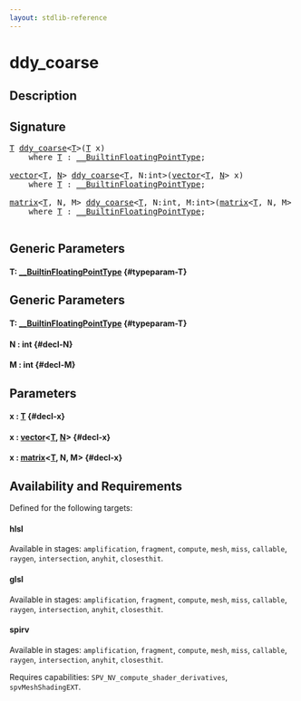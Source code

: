 ```yaml
---
layout: stdlib-reference
---
```


# ddy\_coarse

## Description





## Signature 

<pre>
<a href="/stdlib-reference/global-decls/ddy_coarse#typeparam-T" class="code_type">T</a> <a href="/stdlib-reference/global-decls/ddy_coarse">ddy_coarse</a>&lt;<a href="/stdlib-reference/global-decls/ddy_coarse#typeparam-T" class="code_type">T</a>&gt;(<a href="/stdlib-reference/global-decls/ddy_coarse#typeparam-T" class="code_type">T</a> x)
    <span class='code_keyword'>where</span> <a href="/stdlib-reference/global-decls/ddy_coarse#typeparam-T" class="code_type">T</a> : <a href="/stdlib-reference/interfaces/BuiltinFloatingPointType/index">__BuiltinFloatingPointType</a>;

<a href="/stdlib-reference/types/vector/index">vector</a>&lt;<a href="/stdlib-reference/types/vector/index#typeparam-T" class="code_type">T</a>, <a href="/stdlib-reference/types/vector/index#decl-N" class="code_var">N</a>&gt; <a href="/stdlib-reference/global-decls/ddy_coarse">ddy_coarse</a>&lt;<a href="/stdlib-reference/global-decls/ddy_coarse#typeparam-T" class="code_type">T</a>, N:int&gt;(<a href="/stdlib-reference/types/vector/index">vector</a>&lt;<a href="/stdlib-reference/types/vector/index#typeparam-T" class="code_type">T</a>, <a href="/stdlib-reference/types/vector/index#decl-N" class="code_var">N</a>&gt; x)
    <span class='code_keyword'>where</span> <a href="/stdlib-reference/global-decls/ddy_coarse#typeparam-T" class="code_type">T</a> : <a href="/stdlib-reference/interfaces/BuiltinFloatingPointType/index">__BuiltinFloatingPointType</a>;

<a href="/stdlib-reference/types/matrix/index">matrix</a>&lt;<a href="/stdlib-reference/types/matrix/T" class="code_type">T</a>, N, M&gt; <a href="/stdlib-reference/global-decls/ddy_coarse">ddy_coarse</a>&lt;<a href="/stdlib-reference/global-decls/ddy_coarse#typeparam-T" class="code_type">T</a>, N:int, M:int&gt;(<a href="/stdlib-reference/types/matrix/index">matrix</a>&lt;<a href="/stdlib-reference/types/matrix/T" class="code_type">T</a>, N, M&gt; x)
    <span class='code_keyword'>where</span> <a href="/stdlib-reference/global-decls/ddy_coarse#typeparam-T" class="code_type">T</a> : <a href="/stdlib-reference/interfaces/BuiltinFloatingPointType/index">__BuiltinFloatingPointType</a>;

</pre>

## Generic Parameters

#### T: [\_\_BuiltinFloatingPointType](/stdlib-reference/interfaces/BuiltinFloatingPointType/index) {#typeparam-T}

## Generic Parameters

#### T: [\_\_BuiltinFloatingPointType](/stdlib-reference/interfaces/BuiltinFloatingPointType/index) {#typeparam-T}
#### N  : int {#decl-N}
#### M  : int {#decl-M}

## Parameters

#### x  : [T](/stdlib-reference/global-decls/ddy_coarse#typeparam-T) {#decl-x}
#### x  : [vector](/stdlib-reference/types/vector/index)\<[T](/stdlib-reference/types/vector/index#typeparam-T), [N](/stdlib-reference/types/vector/index#decl-N)\> {#decl-x}
#### x  : [matrix](/stdlib-reference/types/matrix/index)\<[T](/stdlib-reference/types/matrix/T), N, M\> {#decl-x}

## Availability and Requirements

Defined for the following targets:

#### hlsl
Available in stages: `amplification`, `fragment`, `compute`, `mesh`, `miss`, `callable`, `raygen`, `intersection`, `anyhit`, `closesthit`.

#### glsl
Available in stages: `amplification`, `fragment`, `compute`, `mesh`, `miss`, `callable`, `raygen`, `intersection`, `anyhit`, `closesthit`.

#### spirv
Available in stages: `amplification`, `fragment`, `compute`, `mesh`, `miss`, `callable`, `raygen`, `intersection`, `anyhit`, `closesthit`.

Requires capabilities: `SPV_NV_compute_shader_derivatives`, `spvMeshShadingEXT`.


